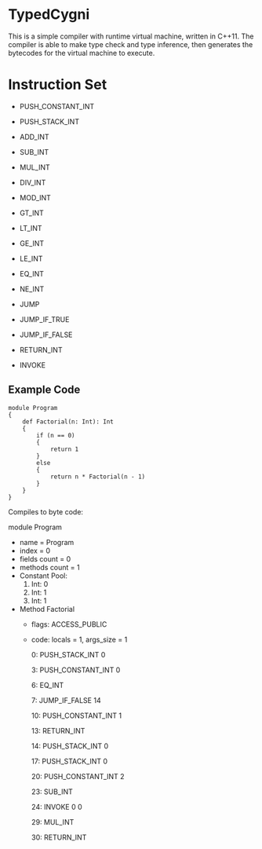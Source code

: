 # TypedCygni

This is a simple compiler with runtime virtual machine, written in C++11.
The compiler is able to make type check and type inference, then generates the bytecodes for the virtual machine to execute.

# Instruction Set
- PUSH_CONSTANT_INT
- PUSH_STACK_INT

- ADD_INT
- SUB_INT
- MUL_INT
- DIV_INT
- MOD_INT

- GT_INT
- LT_INT
- GE_INT
- LE_INT
- EQ_INT
- NE_INT

- JUMP
- JUMP_IF_TRUE
- JUMP_IF_FALSE

- RETURN_INT
- INVOKE

## Example Code

```
module Program
{
	def Factorial(n: Int): Int
	{
		if (n == 0)
		{
			return 1
		}
		else
		{
			return n * Factorial(n - 1)
		}
	}
}
```

Compiles to byte code:

module Program
- name = Program
- index = 0
- fields count = 0
- methods count = 1
- Constant Pool:
	1. Int: 0
	2. Int: 1
	3. Int: 1
- Method Factorial
	- flags: ACCESS_PUBLIC
	- code:
		locals = 1, args_size = 1
		
		0: PUSH_STACK_INT 0
		
		3: PUSH_CONSTANT_INT 0
		
		6: EQ_INT
		
		7: JUMP_IF_FALSE 14
		
		10: PUSH_CONSTANT_INT 1
		
		13: RETURN_INT
		
		14: PUSH_STACK_INT 0
		
		17: PUSH_STACK_INT 0
		
		20: PUSH_CONSTANT_INT 2
		
		23: SUB_INT
		
		24: INVOKE 0 0
		
		29: MUL_INT
		
		30: RETURN_INT
		
